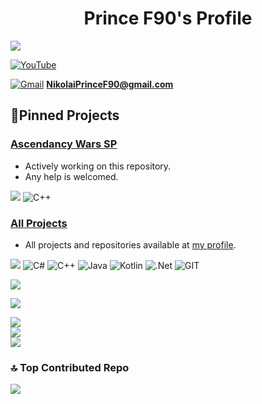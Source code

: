 <h1 align="center">Prince F90's Profile</h1>

[![](https://visitcount.itsvg.in/api?id=NikolaiF90&icon=6&color=9)](https://visitcount.itsvg.in)  

[![YouTube](https://img.shields.io/badge/YouTube-%23FF0000.svg?logo=YouTube&logoColor=white)](https://youtube.com/@PrinceF90)  

[![Gmail](https://img.shields.io/badge/Contact_Me-GMAIL-red?style=plastic&logo=gmail&logoColor=Red
)](https://mail.google.com/) **NikolaiPrinceF90@gmail.com**

## 📌Pinned Projects

### [Ascendancy Wars SP](https://github.com/NikolaiF90/Ascendancy_Wars_SP.Altis)
* Actively working on this repository.
* Any help is welcomed.

[![](https://img.shields.io/badge/sqf-Arma_3-teal?style=plastic&logo=visualstudio&logoColor=White)](https://github.com/topics/arma3) ![C++](https://img.shields.io/badge/c++-%2300599C.svg?style=plastic&logo=c%2B%2B&logoColor=white)

### [All Projects](https://github.com/NikolaiF90/)
* All projects and repositories available at [my profile](https://github.com/NikolaiF90/).

[![](https://img.shields.io/badge/sqf-Arma_3-teal?style=plastic&logo=visualstudio&logoColor=White)](https://github.com/topics/arma3) ![C#](https://img.shields.io/badge/c%23-%23239120.svg?style=plastic&logo=c-sharp&logoColor=white) ![C++](https://img.shields.io/badge/c++-%2300599C.svg?style=plastic&logo=c%2B%2B&logoColor=white) ![Java](https://img.shields.io/badge/java-%23ED8B00.svg?style=plastic&logo=openjdk&logoColor=white) ![Kotlin](https://img.shields.io/badge/kotlin-%237F52FF.svg?style=plastic&logo=kotlin&logoColor=white) ![.Net](https://img.shields.io/badge/.NET-5C2D91?style=plastic&logo=.net&logoColor=white) ![GIT](https://img.shields.io/badge/Git-fc6d26?style=plastic&logo=git&logoColor=white)

![](https://quotes-github-readme.vercel.app/api?type=horizontal&theme=tokyonight)  

![](https://github-profile-trophy.vercel.app/?username=NikolaiF90&theme=darkhub&no-frame=false&no-bg=false&margin-w=4)

![](https://github-readme-stats.vercel.app/api?username=NikolaiF90&theme=react&hide_border=false&include_all_commits=true&count_private=true)<br/>
![](https://github-readme-streak-stats.herokuapp.com/?user=NikolaiF90&theme=react&hide_border=false)<br/>
![](https://github-readme-stats.vercel.app/api/top-langs/?username=NikolaiF90&theme=react&hide_border=false&include_all_commits=true&count_private=true&layout=compact)

### 🔝 Top Contributed Repo
![](https://github-contributor-stats.vercel.app/api?username=NikolaiF90&limit=5&theme=dark&combine_all_yearly_contributions=true)

